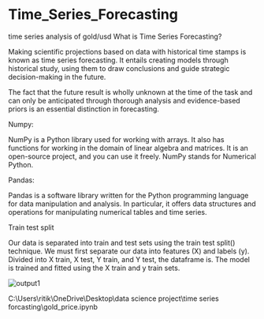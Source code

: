 # Time_Series_Forecasting

time series analysis of gold/usd
What is Time Series Forecasting?

Making scientific projections based on data with historical time stamps is known as time series forecasting. It entails creating models through historical study, using them to draw conclusions and guide strategic decision-making in the future. 

The fact that the future result is wholly unknown at the time of the task and can only be anticipated through thorough analysis and evidence-based priors is an essential distinction in forecasting.

Numpy: 

NumPy is a Python library used for working with arrays. It also has functions for working in the domain of linear algebra and matrices. It is an open-source project, and you can use it freely. NumPy stands for Numerical Python.

Pandas:

Pandas is a software library written for the Python programming language for data manipulation and analysis. In particular, it offers data structures and operations for manipulating numerical tables and time series.

Train test split

Our data is separated into train and test sets using the train test split() technique. We must first separate our data into features (X) and labels (y). Divided into X train, X test, Y train, and Y test, the dataframe is. The model is trained and fitted using the X train and y train sets.    





![output1](https://github.com/ritik944/Time_Series_Forecasting/assets/110728821/45c30b3e-e695-4048-80fd-fceaa4fc1502)

C:\Users\ritik\OneDrive\Desktop\data science project\time series forcasting\gold_price.ipynb


